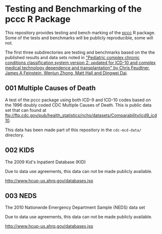 # Testing and Benchmarking of the pccc R Package

This repository provides testing and bench marking of the
[pccc](https://github.com/dewittpe/pccc) R package.  Some of the tests and
benchmarks will be publicly reproducible, some will not.  

The first three
subdirectories are testing and benchmarks based on the
the published results and data sets noted in 
["Pediatric complex chronic conditions classification system version
2: updated for ICD-10 and complex medical technology dependence and
transplantation" by Chris Feudtner, James A Feinstein, Wenjun Zhong, Matt Hall
and Dingwei Dai](http://bmcpediatr.biomedcentral.com/articles/10.1186/1471-2431-14-199).


## 001 Multiple Causes of Death

A test of the pccc package using both ICD-9 and ICD-10 codes based on the 1996
doubly coded CDC Multiple Causes of Death.  This is public data set that can
found at ftp://ftp.cdc.gov/pub/health_statistics/nchs/datasets/Comparability/icd9_icd10.

This data has been made part of this repository in the `cdc-mcd-data/` directory.

## 002 KIDS
The 2009 Kid's Inpatient Database (KID)

Due to data use agreements, this data can not be made publicly available.

http://www.hcup-us.ahrq.gov/databases.jsp


## 003 NEDS
The 2010 Nationwide Emergency Department Sample (NEDS) data set

Due to data use agreements, this data can not be made publicly available.

http://www.hcup-us.ahrq.gov/databases.jsp
